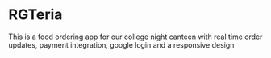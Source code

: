 # RGTeria
This is a  food ordering app for our college night canteen with real time order updates, payment integration, google login and a responsive design
